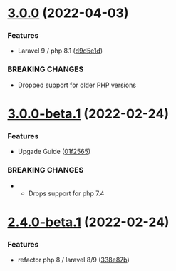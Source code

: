 # [3.0.0](https://git.customd.com/composer/eloquent-async-keys/compare/v2.3.2...v3.0.0) (2022-04-03)


### Features

* Laravel 9 / php 8.1 ([d9d5e1d](https://git.customd.com/composer/eloquent-async-keys/commit/d9d5e1daa3c31fdf1b0e598e17c6d97060f9073a))


### BREAKING CHANGES

* Dropped support for older PHP versions

# [3.0.0-beta.1](https://git.customd.com/composer/eloquent-async-keys/compare/v2.4.0-beta.1...v3.0.0-beta.1) (2022-02-24)


### Features

* Upgade Guide ([01f2565](https://git.customd.com/composer/eloquent-async-keys/commit/01f25654b10a5320bb803402669a96b95e9cc6e0))


### BREAKING CHANGES

* - Drops support for php 7.4

# [2.4.0-beta.1](https://git.customd.com/composer/eloquent-async-keys/compare/v2.3.2...v2.4.0-beta.1) (2022-02-24)


### Features

* refactor php 8 / laravel 8/9 ([338e87b](https://git.customd.com/composer/eloquent-async-keys/commit/338e87b7f3d41d4686e3353ff2203e05474c21e0))
